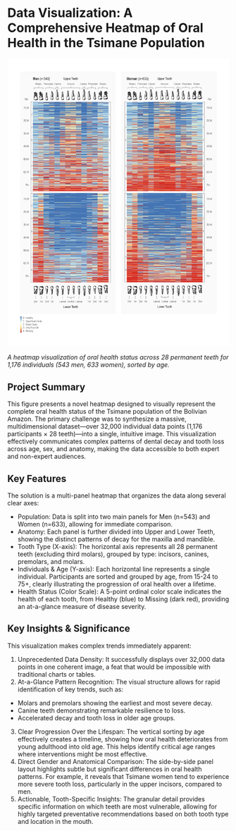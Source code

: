 
# Data Visualization: A Comprehensive Heatmap of Oral Health in the Tsimane Population

![alt text](./oral-health-heatmap.png)

*A heatmap visualization of oral health status across 28 permanent teeth for 1,176 individuals (543 men, 633 women), sorted by age.*

## Project Summary

This figure presents a novel heatmap designed to visually represent the complete oral health status of the Tsimane population of the Bolivian Amazon. The primary challenge was to synthesize a massive, multidimensional dataset—over 32,000 individual data points (1,176 participants × 28 teeth)—into a single, intuitive image. This visualization effectively communicates complex patterns of dental decay and tooth loss across age, sex, and anatomy, making the data accessible to both expert and non-expert audiences.

## Key Features

The solution is a multi-panel heatmap that organizes the data along several clear axes:
- Population: Data is split into two main panels for Men (n=543) and Women (n=633), allowing for immediate comparison.
- Anatomy: Each panel is further divided into Upper and Lower Teeth, showing the distinct patterns of decay for the maxilla and mandible.
- Tooth Type (X-axis): The horizontal axis represents all 28 permanent teeth (excluding third molars), grouped by type: incisors, canines, premolars, and molars.
- Individuals & Age (Y-axis): Each horizontal line represents a single individual. Participants are sorted and grouped by age, from 15-24 to 75+, clearly illustrating the progression of oral health over a lifetime.
- Health Status (Color Scale): A 5-point ordinal color scale indicates the health of each tooth, from Healthy (blue) to Missing (dark red), providing an at-a-glance measure of disease severity.

## Key Insights & Significance

This visualization makes complex trends immediately apparent:

1. Unprecedented Data Density: It successfully displays over 32,000 data points in one coherent image, a feat that would be impossible with traditional charts or tables.
2. At-a-Glance Pattern Recognition: The visual structure allows for rapid identification of key trends, such as:
- Molars and premolars showing the earliest and most severe decay.
- Canine teeth demonstrating remarkable resilience to loss.
- Accelerated decay and tooth loss in older age groups.
3. Clear Progression Over the Lifespan: The vertical sorting by age effectively creates a timeline, showing how oral health deteriorates from young adulthood into old age. This helps identify critical age ranges where interventions might be most effective.
4. Direct Gender and Anatomical Comparison: The side-by-side panel layout highlights subtle but significant differences in oral health patterns. For example, it reveals that Tsimane women tend to experience more severe tooth loss, particularly in the upper incisors, compared to men.
5. Actionable, Tooth-Specific Insights: The granular detail provides specific information on which teeth are most vulnerable, allowing for highly targeted preventative recommendations based on both tooth type and location in the mouth.


